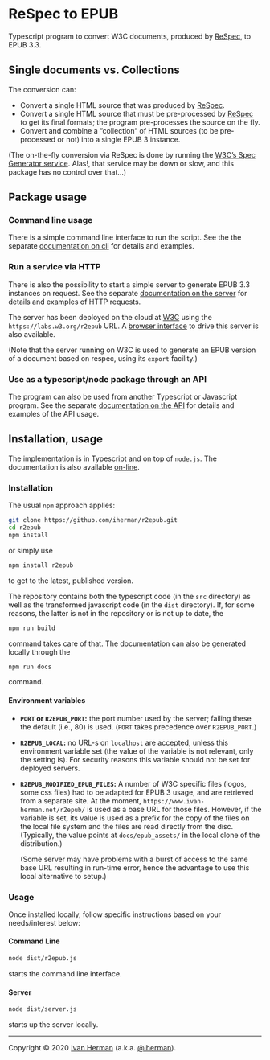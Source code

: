 # ReSpec to EPUB

Typescript program to convert W3C documents, produced by [ReSpec](https://respec.org/docs/), to EPUB 3.3.

## Single documents vs. Collections

The conversion can:

* Convert a single HTML source that was produced by [ReSpec](https://respec.org/docs/).
* Convert a single HTML source that must be pre-processed by [ReSpec](https://respec.org/docs/) to get its final formats; the program pre-processes the source on the fly.
* Convert and combine a “collection“ of HTML sources (to be pre-processed or not) into a single EPUB 3 instance.

(The on-the-fly conversion via ReSpec is done by running the <a href="https://github.com/w3c/spec-generator">W3C’s Spec Generator service</a>. Alas!, that service may be down or slow, and this package has no control over that…)

## Package usage

### Command line usage

There is a simple command line interface to run the script. See the the separate [documentation on cli](https://iherman.github.io/r2epub/typedoc/modules/_r2epub_.html) for details and examples.

### Run a service via HTTP

There is also the possibility to start a simple server to generate EPUB 3.3 instances on request. See the separate [documentation on the server](https://iherman.github.io/r2epub/typedoc/modules/_server_.html) for details and examples of HTTP requests.

The server has been deployed on the cloud at [W3C](https://labs.w3.org/r2epub) using the `https://labs.w3.org/r2epub` URL. A [browser interface](https://iherman.github.io/r2epub/convert.html) to drive this server is also available.

(Note that the server running on W3C is used to generate an EPUB version of a document based on respec, using its `export` facility.)

### Use as a typescript/node package through an API

The program can also be used from another Typescript or Javascript program.
See the separate [documentation on the API](https://iherman.github.io/r2epub/typedoc/modules/modules/_index_.html) for details and examples of the API usage.

## Installation, usage

The implementation is in Typescript and on top of `node.js`.  The documentation is also available [on-line](https://iherman.github.io/r2epub/typedoc/).

### Installation

The usual `npm` approach applies:

``` sh
git clone https://github.com/iherman/r2epub.git
cd r2epub
npm install
```

or simply use

``` sh
npm install r2epub
```

to get to the latest, published version.

The repository contains both the typescript code (in the `src` directory) as well as the transformed javascript code (in the `dist` directory). If, for some reasons, the latter is not in the repository or is not up to date, the

``` sh
npm run build
```

command takes care of that. The documentation can also be generated locally through the

``` sh
npm run docs
```

command.

#### Environment variables

* **`PORT` or `R2EPUB_PORT`:** the port number used by the server; failing these the default (i.e., 80) is used. (`PORT` takes precedence over `R2EPUB_PORT`.)
* **`R2EPUB_LOCAL`:** no URL-s on `localhost` are accepted, unless this environment variable set (the value of the variable is not relevant, only the setting is). For security reasons this variable should not be set for deployed servers.
* **`R2EPUB_MODIFIED_EPUB_FILES`:** A number of W3C specific files (logos, some css files) had to be adapted for EPUB 3 usage, and are retrieved from a separate site. At the moment, `https://www.ivan-herman.net/r2epub/` is used as a base URL for those files. However, if the variable is set, its value is used as a prefix for the copy of the files on the local file system and the files are read directly from the disc. (Typically, the value points at `docs/epub_assets/` in the local clone of the distribution.)

    (Some server may have problems with a burst of access to the same base URL resulting in run-time error, hence the advantage to use this local alternative to setup.)


### Usage

Once installed locally, follow specific instructions based on your needs/interest below:

#### Command Line

``` sh
node dist/r2epub.js
```

starts the command line interface.

#### Server

``` sh
node dist/server.js
```

starts up the server locally.

---

Copyright © 2020 [Ivan Herman](https://www.ivan-herman.net) (a.k.a. [@iherman](https://github.com/iherman)).
